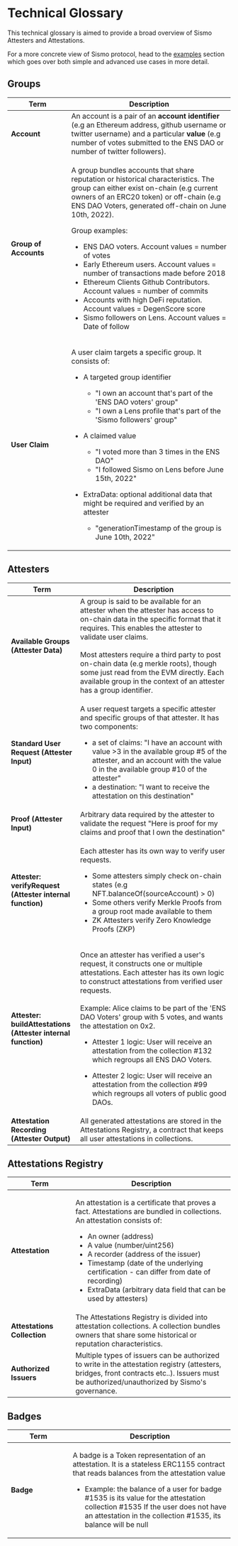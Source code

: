 # Technical Glossary

This technical glossary is aimed to provide a broad overview of Sismo Attesters and Attestations.

For a more concrete view of Sismo protocol, head to the [examples](attesters-examples/) section which goes over both simple and advanced use cases in more detail.

## Groups

<table><thead><tr><th width="150">Term</th><th width="434.4285714285714">Description</th></tr></thead><tbody><tr><td><strong>Account</strong></td><td>An account is a pair of an <strong>account identifier</strong> (e.g an Ethereum address, github username or twitter username) and a particular <strong>value</strong> (e.g number of votes submitted to the ENS DAO or number of twitter followers).</td></tr><tr><td><strong>Group of Accounts</strong></td><td><p>A group bundles accounts that share reputation or historical characteristics. The group can either exist on-chain (e.g current owners of an ERC20 token) or off-chain (e.g ENS DAO Voters, generated off-chain on June 10th, 2022).<br></p><p>Group examples:</p><ul><li>ENS DAO voters. Account values = number of votes</li><li>Early Ethereum users. Account values = number of transactions made before 2018</li><li>Ethereum Clients Github Contributors. Account values = number of commits</li><li>Accounts with high DeFi reputation. Account values = DegenScore score</li><li>Sismo followers on Lens. Account values = Date of follow</li></ul></td></tr><tr><td><strong>User Claim</strong></td><td><p>A user claim targets a specific group. It consists of:</p><ul><li><p>A targeted group identifier </p><ul><li>"I own an account that's part of the 'ENS DAO voters' group"</li><li>"I own a Lens profile that's part of the 'Sismo followers' group"</li></ul></li><li><p>A claimed value </p><ul><li>"I voted more than 3 times in the ENS DAO"</li><li>"I followed Sismo on Lens before June 15th, 2022"</li></ul></li><li><p>ExtraData: optional additional data that might be required and verified by an attester</p><ul><li>"generationTimestamp of the group is June 10th, 2022"</li></ul></li></ul></td></tr></tbody></table>

## Attesters

<table><thead><tr><th width="150">Term</th><th width="434.4285714285714">Description</th></tr></thead><tbody><tr><td><strong>Available Groups (Attester Data)</strong></td><td>A group is said to be available for an attester when the attester has access to on-chain data in the specific format that it requires. This enables the attester to validate user claims. <br><br>Most attesters require a third party to post on-chain data (e.g merkle roots), though some just read from the EVM directly. Each available group in the context of an attester has a group identifier.</td></tr><tr><td><strong>Standard User Request (Attester Input)</strong></td><td><p>A user request targets a specific attester and specific groups of that attester. It has two components:</p><ul><li>a set of claims: "I have an account with value >3 in the available group #5 of the attester, and an account with the value 0 in the available group #10 of the attester"</li><li>a destination: "I want to receive the attestation on this destination"</li></ul></td></tr><tr><td><strong>Proof (Attester Input)</strong></td><td>Arbitrary data required by the attester to validate the request "Here is proof for my claims and proof that I own the destination"</td></tr><tr><td><strong>Attester: verifyRequest (Attester internal function)</strong></td><td><p>Each attester has its own way to verify user requests. </p><ul><li>Some attesters simply check on-chain states (e.g NFT.balanceOf(sourceAccount) > 0) </li><li>Some others verify Merkle Proofs from a group root made available to them</li><li>ZK Attesters verify Zero Knowledge Proofs (ZKP)</li></ul></td></tr><tr><td><strong>Attester: buildAttestations (Attester internal function)</strong></td><td><p>Once an attester has verified a user's request, it constructs one or multiple attestations. Each attester has its own logic to construct attestations from verified user requests.<br><br>Example: Alice claims to be part of the 'ENS DAO Voters' group with 5 votes, and wants the attestation on 0x2.</p><ul><li>Attester 1 logic:  User will receive an attestation from the collection #132 which regroups all ENS DAO Voters.</li></ul><ul><li>Attester 2 logic: User will receive an attestation from the collection #99 which regroups all voters of public good DAOs.</li></ul></td></tr><tr><td><strong>Attestation Recording (Attester Output)</strong></td><td>All generated attestations are stored in the Attestations Registry, a contract that keeps all user attestations in collections.</td></tr></tbody></table>

## Attestations Registry

<table><thead><tr><th width="150">Term</th><th width="434.4285714285714">Description</th></tr></thead><tbody><tr><td><strong>Attestation</strong></td><td><p>An attestation is a certificate that proves a fact. Attestations are bundled in collections. An attestation consists of: </p><ul><li>An owner (address)</li><li>A value (number/uint256)</li><li>A recorder (address of the issuer)</li><li>Timestamp (date of the underlying certification - can differ from date of recording)</li><li>ExtraData (arbitrary data field that can be used by attesters)</li></ul></td></tr><tr><td><strong>Attestations Collection</strong></td><td>The Attestations Registry is divided into attestation collections. A collection bundles owners that share some historical or reputation characteristics. </td></tr><tr><td><strong>Authorized Issuers</strong></td><td>Multiple types of issuers can be authorized to write in the attestation registry (attesters, bridges, front contracts etc..). Issuers must be authorized/unauthorized by Sismo's governance.</td></tr></tbody></table>

## Badges

<table><thead><tr><th width="150">Term</th><th width="434.4285714285714">Description</th></tr></thead><tbody><tr><td><strong>Badge</strong></td><td><p>A badge is a Token representation of an attestation. It is a stateless ERC1155 contract that reads balances from the attestation value</p><ul><li>Example: the balance of a user for badge #1535 is its value for the attestation collection #1535 If the user does not have an attestation in the collection #1535, its balance will be null</li></ul></td></tr></tbody></table>
